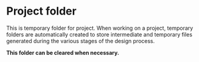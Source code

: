 # Project folder

This is temporary folder for project. When working on a project, temporary folders are automatically created to store intermediate and temporary files generated during the various stages of the design process.

**This folder can be cleared when necessary.**
